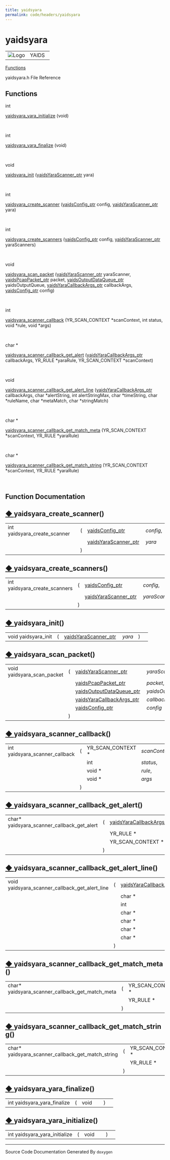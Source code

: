 ```yaml
---
title: yaidsyara
permalink: code/headers/yaidsyara
---
```

# yaidsyara

<table>
<colgroup>
<col style="width: 50%" />
<col style="width: 50%" />
</colgroup>
<tbody>
<tr class="odd">
<td><img src="/yaids.png" alt="Logo" /></td>
<td><div id="projectname">
YAIDS
</div></td>
</tr>
</tbody>
</table>


[Functions](#func-members)

yaidsyara.h File Reference


<span id="func-members"></span> Functions
-----------------------------------------

int 

<a href="/code/headers/yaidsyara#a668c22ffcacfb36061bea78aa9958d06" class="el">yaidsyara_yara_initialize</a>
(void)

 

int 

<a href="/code/headers/yaidsyara#a929e7a0475aca82cd4d8dbcd05a98397" class="el">yaidsyara_yara_finalize</a>
(void)

 

void 

<a href="/code/headers/yaidsyara#aebeff2b23a6564788e4395b349d6e812" class="el">yaidsyara_init</a>
(<a href="/code/headers/yaidstypes#ab9497140a5558e69b16fdf399a77e483" class="el">yaidsYaraScanner_ptr</a>
yara)

 

int 

<a href="/code/headers/yaidsyara#a7d81b162c1e445bf1f4683dbce0c9e59" class="el">yaidsyara_create_scanner</a>
(<a href="/code/headers/yaidstypes#a3ff4e6a77ab1ce71098854bbc6459802" class="el">yaidsConfig_ptr</a>
config,
<a href="/code/headers/yaidstypes#ab9497140a5558e69b16fdf399a77e483" class="el">yaidsYaraScanner_ptr</a>
yara)

 

int 

<a href="/code/headers/yaidsyara#a0fb432093f5328c9b931ac833e8f2777" class="el">yaidsyara_create_scanners</a>
(<a href="/code/headers/yaidstypes#a3ff4e6a77ab1ce71098854bbc6459802" class="el">yaidsConfig_ptr</a>
config,
<a href="/code/headers/yaidstypes#ab9497140a5558e69b16fdf399a77e483" class="el">yaidsYaraScanner_ptr</a>
yaraScanners)

 

void 

<a href="/code/headers/yaidsyara#abb83ed12a041003f42b4fd12e6926379" class="el">yaidsyara_scan_packet</a>
(<a href="/code/headers/yaidstypes#ab9497140a5558e69b16fdf399a77e483" class="el">yaidsYaraScanner_ptr</a>
yaraScanner,
<a href="/code/headers/yaidstypes#a77be557f4c3954726bc8f85105cf5130" class="el">yaidsPcapPacket_ptr</a>
packet,
<a href="/code/headers/yaidstypes#a4964c6268238c2f5248ecf200bbafb12" class="el">yaidsOutputDataQueue_ptr</a>
yaidsOutputQueue,
<a href="/code/headers/yaidstypes#aa4acf913104abdae7ed98afff431e337" class="el">yaidsYaraCallbackArgs_ptr</a>
callbackArgs,
<a href="/code/headers/yaidstypes#a3ff4e6a77ab1ce71098854bbc6459802" class="el">yaidsConfig_ptr</a>
config)

 

int 

<a href="/code/headers/yaidsyara#a2b251a76e5dd7edd7d4fad2120dc73ba" class="el">yaidsyara_scanner_callback</a>
(YR\_SCAN\_CONTEXT \*scanContext, int status, void \*rule, void \*args)

 

char \* 

<a href="/code/headers/yaidsyara#a6ce4ac134eef99840d2e34494127e787" class="el">yaidsyara_scanner_callback_get_alert</a>
(<a href="/code/headers/yaidstypes#aa4acf913104abdae7ed98afff431e337" class="el">yaidsYaraCallbackArgs_ptr</a>
callbackArgs, YR\_RULE \*yaraRule, YR\_SCAN\_CONTEXT \*scanContext)

 

void 

<a href="/code/headers/yaidsyara#a629966c3ca5d57152c35f3b22c1aa56a" class="el">yaidsyara_scanner_callback_get_alert_line</a>
(<a href="/code/headers/yaidstypes#aa4acf913104abdae7ed98afff431e337" class="el">yaidsYaraCallbackArgs_ptr</a>
callbackArgs, char \*alertString, int alertStringMax, char \*timeString,
char \*ruleName, char \*metaMatch, char \*stringMatch)

 

char \* 

<a href="/code/headers/yaidsyara#a3f7df8a696f5072f393c2cf348d5c2f4" class="el">yaidsyara_scanner_callback_get_match_meta</a>
(YR\_SCAN\_CONTEXT \*scanContext, YR\_RULE \*yaraRule)

 

char \* 

<a href="/code/headers/yaidsyara#a4067b6cbbac50dab4b645bc41e98ad11" class="el">yaidsyara_scanner_callback_get_match_string</a>
(YR\_SCAN\_CONTEXT \*scanContext, YR\_RULE \*yaraRule)

 

Function Documentation
----------------------

<span id="a7d81b162c1e445bf1f4683dbce0c9e59"></span>

<span class="permalink">[◆ ](#a7d81b162c1e445bf1f4683dbce0c9e59)</span>yaidsyara\_create\_scanner()
---------------------------------------------------------------------------------------------------

<table>
<tbody>
<tr class="odd">
<td>int yaidsyara_create_scanner</td>
<td>(</td>
<td><a href="/code/headers/yaidstypes#a3ff4e6a77ab1ce71098854bbc6459802" class="el">yaidsConfig_ptr</a> </td>
<td><em>config</em>,</td>
</tr>
<tr class="even">
<td></td>
<td></td>
<td><a href="/code/headers/yaidstypes#ab9497140a5558e69b16fdf399a77e483" class="el">yaidsYaraScanner_ptr</a> </td>
<td><em>yara</em> </td>
</tr>
<tr class="odd">
<td></td>
<td>)</td>
<td></td>
<td></td>
</tr>
</tbody>
</table>

<span id="a0fb432093f5328c9b931ac833e8f2777"></span>

<span class="permalink">[◆ ](#a0fb432093f5328c9b931ac833e8f2777)</span>yaidsyara\_create\_scanners()
----------------------------------------------------------------------------------------------------

<table>
<tbody>
<tr class="odd">
<td>int yaidsyara_create_scanners</td>
<td>(</td>
<td><a href="/code/headers/yaidstypes#a3ff4e6a77ab1ce71098854bbc6459802" class="el">yaidsConfig_ptr</a> </td>
<td><em>config</em>,</td>
</tr>
<tr class="even">
<td></td>
<td></td>
<td><a href="/code/headers/yaidstypes#ab9497140a5558e69b16fdf399a77e483" class="el">yaidsYaraScanner_ptr</a> </td>
<td><em>yaraScanners</em> </td>
</tr>
<tr class="odd">
<td></td>
<td>)</td>
<td></td>
<td></td>
</tr>
</tbody>
</table>

<span id="aebeff2b23a6564788e4395b349d6e812"></span>

<span class="permalink">[◆ ](#aebeff2b23a6564788e4395b349d6e812)</span>yaidsyara\_init()
----------------------------------------------------------------------------------------

<table>
<tbody>
<tr class="odd">
<td>void yaidsyara_init</td>
<td>(</td>
<td><a href="/code/headers/yaidstypes#ab9497140a5558e69b16fdf399a77e483" class="el">yaidsYaraScanner_ptr</a> </td>
<td><em>yara</em></td>
<td>)</td>
<td></td>
</tr>
</tbody>
</table>

<span id="abb83ed12a041003f42b4fd12e6926379"></span>

<span class="permalink">[◆ ](#abb83ed12a041003f42b4fd12e6926379)</span>yaidsyara\_scan\_packet()
------------------------------------------------------------------------------------------------

<table>
<tbody>
<tr class="odd">
<td>void yaidsyara_scan_packet</td>
<td>(</td>
<td><a href="/code/headers/yaidstypes#ab9497140a5558e69b16fdf399a77e483" class="el">yaidsYaraScanner_ptr</a> </td>
<td><em>yaraScanner</em>,</td>
</tr>
<tr class="even">
<td></td>
<td></td>
<td><a href="/code/headers/yaidstypes#a77be557f4c3954726bc8f85105cf5130" class="el">yaidsPcapPacket_ptr</a> </td>
<td><em>packet</em>,</td>
</tr>
<tr class="odd">
<td></td>
<td></td>
<td><a href="/code/headers/yaidstypes#a4964c6268238c2f5248ecf200bbafb12" class="el">yaidsOutputDataQueue_ptr</a> </td>
<td><em>yaidsOutputQueue</em>,</td>
</tr>
<tr class="even">
<td></td>
<td></td>
<td><a href="/code/headers/yaidstypes#aa4acf913104abdae7ed98afff431e337" class="el">yaidsYaraCallbackArgs_ptr</a> </td>
<td><em>callbackArgs</em>,</td>
</tr>
<tr class="odd">
<td></td>
<td></td>
<td><a href="/code/headers/yaidstypes#a3ff4e6a77ab1ce71098854bbc6459802" class="el">yaidsConfig_ptr</a> </td>
<td><em>config</em> </td>
</tr>
<tr class="even">
<td></td>
<td>)</td>
<td></td>
<td></td>
</tr>
</tbody>
</table>

<span id="a2b251a76e5dd7edd7d4fad2120dc73ba"></span>

<span class="permalink">[◆ ](#a2b251a76e5dd7edd7d4fad2120dc73ba)</span>yaidsyara\_scanner\_callback()
-----------------------------------------------------------------------------------------------------

<table>
<tbody>
<tr class="odd">
<td>int yaidsyara_scanner_callback</td>
<td>(</td>
<td>YR_SCAN_CONTEXT * </td>
<td><em>scanContext</em>,</td>
</tr>
<tr class="even">
<td></td>
<td></td>
<td>int </td>
<td><em>status</em>,</td>
</tr>
<tr class="odd">
<td></td>
<td></td>
<td>void * </td>
<td><em>rule</em>,</td>
</tr>
<tr class="even">
<td></td>
<td></td>
<td>void * </td>
<td><em>args</em> </td>
</tr>
<tr class="odd">
<td></td>
<td>)</td>
<td></td>
<td></td>
</tr>
</tbody>
</table>

<span id="a6ce4ac134eef99840d2e34494127e787"></span>

<span class="permalink">[◆ ](#a6ce4ac134eef99840d2e34494127e787)</span>yaidsyara\_scanner\_callback\_get\_alert()
-----------------------------------------------------------------------------------------------------------------

<table>
<tbody>
<tr class="odd">
<td>char* yaidsyara_scanner_callback_get_alert</td>
<td>(</td>
<td><a href="/code/headers/yaidstypes#aa4acf913104abdae7ed98afff431e337" class="el">yaidsYaraCallbackArgs_ptr</a> </td>
<td><em>callbackArgs</em>,</td>
</tr>
<tr class="even">
<td></td>
<td></td>
<td>YR_RULE * </td>
<td><em>yaraRule</em>,</td>
</tr>
<tr class="odd">
<td></td>
<td></td>
<td>YR_SCAN_CONTEXT * </td>
<td><em>scanContext</em> </td>
</tr>
<tr class="even">
<td></td>
<td>)</td>
<td></td>
<td></td>
</tr>
</tbody>
</table>

<span id="a629966c3ca5d57152c35f3b22c1aa56a"></span>

<span class="permalink">[◆ ](#a629966c3ca5d57152c35f3b22c1aa56a)</span>yaidsyara\_scanner\_callback\_get\_alert\_line()
-----------------------------------------------------------------------------------------------------------------------

<table>
<tbody>
<tr class="odd">
<td>void yaidsyara_scanner_callback_get_alert_line</td>
<td>(</td>
<td><a href="/code/headers/yaidstypes#aa4acf913104abdae7ed98afff431e337" class="el">yaidsYaraCallbackArgs_ptr</a> </td>
<td><em>callbackArgs</em>,</td>
</tr>
<tr class="even">
<td></td>
<td></td>
<td>char * </td>
<td><em>alertString</em>,</td>
</tr>
<tr class="odd">
<td></td>
<td></td>
<td>int </td>
<td><em>alertStringMax</em>,</td>
</tr>
<tr class="even">
<td></td>
<td></td>
<td>char * </td>
<td><em>timeString</em>,</td>
</tr>
<tr class="odd">
<td></td>
<td></td>
<td>char * </td>
<td><em>ruleName</em>,</td>
</tr>
<tr class="even">
<td></td>
<td></td>
<td>char * </td>
<td><em>metaMatch</em>,</td>
</tr>
<tr class="odd">
<td></td>
<td></td>
<td>char * </td>
<td><em>stringMatch</em> </td>
</tr>
<tr class="even">
<td></td>
<td>)</td>
<td></td>
<td></td>
</tr>
</tbody>
</table>

<span id="a3f7df8a696f5072f393c2cf348d5c2f4"></span>

<span class="permalink">[◆ ](#a3f7df8a696f5072f393c2cf348d5c2f4)</span>yaidsyara\_scanner\_callback\_get\_match\_meta()
-----------------------------------------------------------------------------------------------------------------------

<table>
<tbody>
<tr class="odd">
<td>char* yaidsyara_scanner_callback_get_match_meta</td>
<td>(</td>
<td>YR_SCAN_CONTEXT * </td>
<td><em>scanContext</em>,</td>
</tr>
<tr class="even">
<td></td>
<td></td>
<td>YR_RULE * </td>
<td><em>yaraRule</em> </td>
</tr>
<tr class="odd">
<td></td>
<td>)</td>
<td></td>
<td></td>
</tr>
</tbody>
</table>

<span id="a4067b6cbbac50dab4b645bc41e98ad11"></span>

<span class="permalink">[◆ ](#a4067b6cbbac50dab4b645bc41e98ad11)</span>yaidsyara\_scanner\_callback\_get\_match\_string()
-------------------------------------------------------------------------------------------------------------------------

<table>
<tbody>
<tr class="odd">
<td>char* yaidsyara_scanner_callback_get_match_string</td>
<td>(</td>
<td>YR_SCAN_CONTEXT * </td>
<td><em>scanContext</em>,</td>
</tr>
<tr class="even">
<td></td>
<td></td>
<td>YR_RULE * </td>
<td><em>yaraRule</em> </td>
</tr>
<tr class="odd">
<td></td>
<td>)</td>
<td></td>
<td></td>
</tr>
</tbody>
</table>

<span id="a929e7a0475aca82cd4d8dbcd05a98397"></span>

<span class="permalink">[◆ ](#a929e7a0475aca82cd4d8dbcd05a98397)</span>yaidsyara\_yara\_finalize()
--------------------------------------------------------------------------------------------------

<table>
<tbody>
<tr class="odd">
<td>int yaidsyara_yara_finalize</td>
<td>(</td>
<td>void </td>
<td></td>
<td>)</td>
<td></td>
</tr>
</tbody>
</table>

<span id="a668c22ffcacfb36061bea78aa9958d06"></span>

<span class="permalink">[◆ ](#a668c22ffcacfb36061bea78aa9958d06)</span>yaidsyara\_yara\_initialize()
----------------------------------------------------------------------------------------------------

<table>
<tbody>
<tr class="odd">
<td>int yaidsyara_yara_initialize</td>
<td>(</td>
<td>void </td>
<td></td>
<td>)</td>
<td></td>
</tr>
</tbody>
</table>

------------------------------------------------------------------------

<span class="small">Source Code Documentation Generated By `doxygen`</span>  
